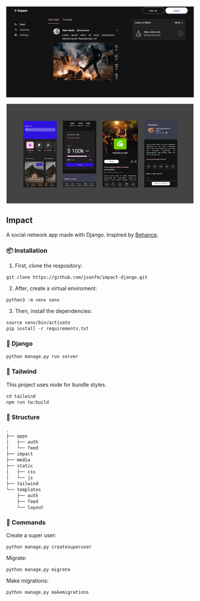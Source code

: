 <img
    src="./docs/images/impact.jpeg"
/>

<img
    src="./docs/images/impactmobile.png"
/>


## Impact
A social network app made with Django. Inspired by [Behance](https://www.behance.net/gallery/139934827/Humanified-Simplifying-digital-activism?tracking_source=search_projects%7Csocial+network+design).


### 📦 Installation
1. First, clone the respository:
```
git clone https://github.com/jsonfm/impact-django.git
```
2. After, create a virtual enviroment:
```
python3 -m venv venv
```
3. Then, install the dependencies:
```
source venv/bin/activate
pip install -r requirements.txt
```

### 🚀 Django
```
python manage.py run server
```

### 🎨 Tailwind
This project uses node for bundle styles.
```
cd tailwind
npm run tw:build
```

### 📁 Structure

```
.
├── apps
│   ├── auth
│   └── feed
├── impact
├── media
├── static
│   ├── css
│   └── js
├── tailwind
└── templates
    ├── auth
    ├── feed
    └── layout

```

### 📄 Commands

Create a super user:
```
python manage.py createsuperuser
```

Migrate:
```
python manage.py migrate
```

Make migrations:
```
python manage.py makemigrations
```